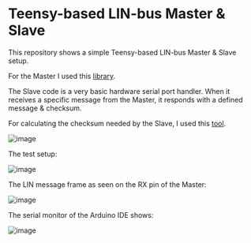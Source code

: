 # Teensy-based LIN-bus Master & Slave
This repository shows a simple Teensy-based LIN-bus Master &amp; Slave setup.

For the Master I used this [library](https://github.com/MarkusLange/Teensy_3.x_4.x_and_LC_LIN_Master). 

The Slave code is a very basic hardware serial port handler. When it receives a specific message from the Master, it responds with a defined message & checksum.

For calculating the checksum needed by the Slave, I used this [tool](https://linchecksumcalculator.machsystems.cz/).

![image](https://github.com/psitech/Teensy-based-LIN-bus-Master-Slave/assets/27091013/f76b1dff-182d-4fc1-a23a-dc019dd74ff6)


The test setup:

![image](https://github.com/psitech/Teensy-based-LIN-bus-Master-Slave/assets/27091013/7442f885-6551-4b2e-87df-74b9e2bedee7)


The LIN message frame as seen on the RX pin of the Master:

![image](https://github.com/psitech/Teensy-based-LIN-bus-Master-Slave/assets/27091013/a518352a-a7fb-4236-b1ca-b61e4781c8a5)

The serial monitor of the Arduino IDE shows:

![image](https://github.com/psitech/Teensy-based-LIN-bus-Master-Slave/assets/27091013/498b100d-62da-4ef4-91f2-6d53d5193fa4)
